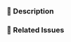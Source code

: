 <!--
Thank you for submitting a pull request!

Please verify that:
* [ ] Code is up-to-date with the `master` branch.
* [ ] You've successfully built and run the tests locally.
* [ ] There are new or updated unit tests validating the change.

Refer to CODE-OF-CONDUCT.md for more details.
  https://github.com/ExpediaGroup/apiary-metastore-docker/blob/master/CODE-OF-CONDUCT.md
-->

### :pencil: Description


### :link: Related Issues
